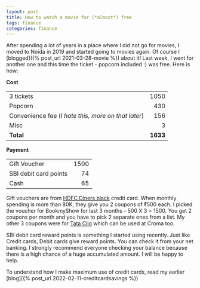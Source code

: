 ```yaml
---
layout: post
title: How to watch a movie for (*almost*) free 
tags: finance
categories: finance
---
```


After spending a lot of years in a place where I did not go for movies, I moved to Noida in 2019 and started going to movies again. Of course I [blogged]({% post_url 2021-03-28-movie %}) about it! Last week, I went for another one and this time the ticket - popcorn included :) was free.  Here is how:

**Cost**

| | |
| :--- | ---: |
|3 tickets |1050|
|Popcorn  | 430| 
|Convenience fee (*I hate this, more on that later*) |156| 
|Misc |3|
|**Total** | **1633**|

**Payment**

| | |
| :--- | ---: |
| Gift Voucher | 1500| 
| SBI debit card points | 74|
| Cash | 65|


Gift vouchers are from [HDFC Diners black](https://www.hdfcbank.com/personal/pay/cards/credit-cards/diners-club-black) credit card. When monthly spending is more than 80K, they give you 2 coupons of ₹500 each. I picked the voucher for BookmyShow for last 3 months - 500 X 3 = 1500. You get 2 coupons per month and you have to pick 2 separate ones from a list. My other 3 coupons were for [Tata Cliq](https://www.tatacliq.com/) which can be used at Croma too.


SBI debit card reward points is something I started using recently. Just like Credit cards, Debit cards give reward points. You can check it from your net banking. I strongly recommend everyone checking your balance because there is a high chance of a huge accumulated amount. I will be happy to help. 

To understand how I make maximum use of credit cards, read my earlier [blog]({% post_url 2022-02-11-creditcardsavings %})